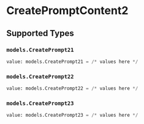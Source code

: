 # CreatePromptContent2


## Supported Types

### `models.CreatePrompt21`

```python
value: models.CreatePrompt21 = /* values here */
```

### `models.CreatePrompt22`

```python
value: models.CreatePrompt22 = /* values here */
```

### `models.CreatePrompt23`

```python
value: models.CreatePrompt23 = /* values here */
```

